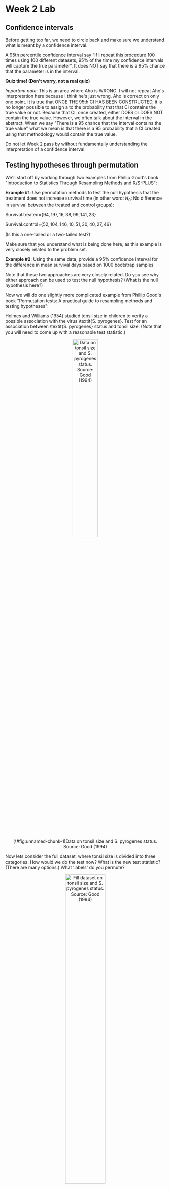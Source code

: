 Week 2 Lab
=============

Confidence intervals
-----------------------

Before getting too far, we need to circle back and make sure we understand what is meant by a confidence interval. 

A 95th percentile confidence interval say “If I repeat this procedure 100 times using 100 different datasets, 95% of the time my confidence intervals will capture the true parameter”. It does NOT say that there is a 95% chance that the parameter is in the interval.

**Quiz time! (Don't worry, not a real quiz)**

*Important note*: This is an area where Aho is WRONG. I will not repeat Aho's interpretation here because I think he's just wrong. Aho is correct on only one point. It is true that ONCE THE 95th CI HAS BEEN CONSTRUCTED, it is no longer possible to assign a $%$ to the probability that that CI contains the true value or not. Because that CI, once created, either DOES or DOES NOT contain the true value. However, we often talk about the interval in the abstract. When we say "There is a 95$%$ chance that the interval contains the true value" what we mean is that there is a 95$%$ probability that a CI created using that methodology would contain the true value.

Do not let Week 2 pass by without fundamentally understanding the interpretation of a confidence interval. 

Testing hypotheses through permutation
------------------------------------

We'll start off by working through two examples from Phillip Good's book "Introduction to Statistics Through Resampling Methods and R/S-PLUS":

**Example #1**: Use permutation methods to test the null hypothesis that the treatment does not increase survival time (in other word: $H_{0}$: No difference in survival between the treated and control groups):

Survival.treated=$\{94,197,16,38,99,141,23 \}$

Survival.control=$\{52,104,146,10,51,30,40,27,46 \}$

(Is this a one-tailed or a two-tailed test?)

Make sure that you understand what is being done here, as this example is very closely related to the problem set.


**Example #2**: Using the same data, provide a 95% confidence interval for the difference in mean survival days based on 1000 bootstrap samples

Note that these two approaches are very closely related. Do you see why either approach can be used to test the null hypothesis? (What is the null hypothesis here?)

Now we will do one slightly more complicated example from Phillip Good's book "Permutation tests: A practical guide to resampling methods and testing hypotheses":

Holmes and Williams (1954) studied tonsil size in children to verify a possible association with the virus \textit{S. pyrogenes}. Test for an association between \textit{S. pyrogenes} status and tonsil size. (Note that you will need to come up with a reasonable test statistic.)

<div class="figure" style="text-align: center">
<img src="Table2categories.png" alt="Data on tonsil size and S. pyrogenes status. Source: Good (1994)" width="40%" />
<p class="caption">(\#fig:unnamed-chunk-1)Data on tonsil size and S. pyrogenes status. Source: Good (1994)</p>
</div>

Now lets consider the full dataset, where tonsil size is divided into three categories. How would we do the test now? What is the new test statistic? (There are many options.) What 'labels' do you permute?

<div class="figure" style="text-align: center">
<img src="Table3categories.png" alt="Fill dataset on tonsil size and S. pyrogenes status. Source: Good (1994)" width="50%" />
<p class="caption">(\#fig:unnamed-chunk-2)Fill dataset on tonsil size and S. pyrogenes status. Source: Good (1994)</p>
</div>

Basics of bootstrap and jackknife
------------------------------------

To get started with bootstrap and jackknife techniques, we start by working through a very simple example. First we simulate some data


```r
x<-seq(0,9,by=1)
```

This will constutute our "data". Let's print the result of sampling with replacement to get a sense for it...


```r
table(sample(x,size=length(x),replace=T))
```

```
## 
## 0 1 2 4 7 8 9 
## 1 2 2 1 2 1 1
```

Now we will write a little script to take bootstrap samples and calculate the means of each of these bootstrap samples


```r
xmeans<-vector(length=1000)
for (i in 1:1000)
  {
  xmeans[i]<-mean(sample(x,replace=T))
  }
```

The actual number of bootstrapped samples is arbitrary *at this point* but there are ways of characterizing the precision of the bootstrap (jackknife-after-bootstrap) which might inform the number of bootstrap samples needed. *In practice*, people tend to pick some arbitrary but large number of bootstrap samples because computers are so fast that it is often easy to draw far more samples than are actually needed. When calculation of the statistic is slow (as might be the case if you are using the samples to construct a phylogeny, for example), then you would need to be more concerned with the number of bootstrap samples. 

First, lets just look at a histogram of the bootstrapped means and plot the actual sample mean on the histogram for comparison



```r
hist(xmeans,breaks=30,col="pink")
abline(v=mean(x),lwd=2)
```

<img src="Week-2-lab_files/figure-html/unnamed-chunk-6-1.png" width="672" />

Calculating bias and standard error
-----------------------------------

From these we can calculate the bias and standard deviation for the mean (which is the "statistic"):

$$
\widehat{Bias_{boot}} = \left(\frac{1}{k}\sum^{k}_{i=1}\theta^{*}_{i}\right)-\hat{\theta}
$$


```r
bias.boot<-mean(xmeans)-mean(x)
bias.boot
```

```
## [1] -0.0151
```

```r
hist(xmeans,breaks=30,col="pink")
abline(v=mean(x),lwd=5,col="black")
abline(v=mean(xmeans),lwd=2,col="yellow")
```

<img src="Week-2-lab_files/figure-html/unnamed-chunk-7-1.png" width="672" />

$$
\widehat{s.e._{boot}} = \sqrt{\frac{1}{k-1}\sum^{k}_{i=1}(\theta^{*}_{i}-\bar{\theta^{*}})^{2}}
$$


```r
se.boot<-sd(xmeans)
```

We can find the confidence intervals in two ways:

Method #1: Assume the bootstrap statistics are normally distributed


```r
LL.boot<-mean(xmeans)-1.96*se.boot #where did 1.96 come from?
UL.boot<-mean(xmeans)+1.96*se.boot
LL.boot
```

```
## [1] 2.739493
```

```r
UL.boot
```

```
## [1] 6.230307
```

Method #2: Simply take the quantiles of the bootstrap statistics


```r
quantile(xmeans,c(0.025,0.975))
```

```
##   2.5%  97.5% 
## 2.7975 6.2000
```

Let's compare this to what we would have gotten if we had used normal distribution theory. First we have to calculate the standard error:


```r
se.normal<-sqrt(var(x)/length(x))
LL.normal<-mean(x)-qt(0.975,length(x)-1)*se.normal
UL.normal<-mean(x)+qt(0.975,length(x)-1)*se.normal
LL.normal
```

```
## [1] 2.334149
```

```r
UL.normal
```

```
## [1] 6.665851
```

In this case, the confidence intervals we got from the normal distribution theory are too wide.

Does it make sense why the normal distribution theory intervals are too wide? Because the original were were uniformly distributed, the data has higher variance than would be expected and therefore the standard error is higher than would be expected.

There are two packages that provide functions for bootstrapping, 'boot' and 'boostrap'. We will start by using the 'bootstrap' package, which was originally designed for Efron and Tibshirani's monograph on the bootstrap. 

To test the main functionality of the 'bootstrap' package, we will use the data we already have. The 'bootstrap' function requires the input of a user-defined function to calculate the statistic of interest. Here I will write a function that calculates the mean of the input values.


```r
library(bootstrap)
theta<-function(x)
  {
    mean(x)
  }
results<-bootstrap(x=x,nboot=1000,theta=theta)
results
```

```
## $thetastar
##    [1] 6.1 3.8 4.7 5.4 4.8 4.5 6.2 4.6 4.8 5.5 5.6 4.0 3.1 5.4 3.9 4.8 4.6 4.8
##   [19] 4.0 3.8 3.8 5.8 3.1 4.4 3.7 2.3 5.1 5.5 4.0 3.6 5.5 6.5 5.0 5.5 4.9 2.7
##   [37] 5.8 4.6 3.1 4.9 4.2 4.7 3.4 4.3 4.8 5.5 4.7 5.8 5.4 5.1 4.7 3.7 4.3 4.7
##   [55] 3.7 5.1 5.0 2.0 3.3 4.0 4.2 3.0 3.8 4.7 5.1 2.7 5.5 5.1 4.1 3.9 5.6 3.8
##   [73] 3.6 4.2 4.7 5.2 5.2 4.7 5.8 5.5 4.8 4.3 5.4 4.7 4.9 4.2 3.6 2.3 3.7 5.0
##   [91] 4.3 3.9 4.0 2.5 3.6 5.0 4.7 3.9 4.3 4.7 4.9 3.1 7.1 3.9 3.4 5.5 5.3 5.0
##  [109] 4.8 3.6 3.0 6.0 5.3 5.0 4.3 5.6 6.6 4.2 4.2 5.0 4.7 4.9 6.3 4.6 5.8 5.0
##  [127] 3.6 4.3 3.8 4.1 5.8 4.7 6.0 3.0 4.1 4.4 4.8 2.9 2.9 4.2 4.8 4.5 4.7 3.5
##  [145] 4.4 2.6 4.8 2.4 5.1 3.9 4.6 5.8 5.1 3.6 4.2 4.4 4.2 5.7 4.1 4.0 3.8 2.5
##  [163] 5.1 4.4 5.1 4.3 3.5 6.3 3.7 3.5 4.0 4.2 3.7 4.5 5.1 3.3 4.0 3.6 4.4 5.2
##  [181] 4.2 3.4 4.0 6.2 5.3 5.0 4.0 4.7 3.5 3.3 3.8 4.9 5.6 3.3 4.8 6.1 4.6 5.0
##  [199] 3.7 4.8 2.9 3.8 4.4 4.0 5.3 3.5 4.8 4.5 4.7 4.1 4.8 4.1 4.8 5.9 4.4 4.3
##  [217] 4.6 4.2 4.5 3.2 4.7 4.0 5.8 4.0 4.5 5.5 5.1 4.6 4.2 4.9 4.0 5.5 4.4 4.4
##  [235] 4.9 4.4 3.7 5.4 3.7 4.8 4.4 4.0 2.7 4.0 6.1 4.2 4.1 5.6 4.7 3.2 4.6 2.0
##  [253] 5.6 4.8 4.5 4.6 5.4 5.1 5.1 4.4 3.3 4.5 5.2 4.1 5.4 4.3 4.6 4.5 6.8 5.1
##  [271] 2.2 6.1 4.7 6.1 2.5 5.3 3.8 6.2 3.4 4.3 6.3 3.3 5.1 5.3 3.8 4.3 4.8 4.3
##  [289] 4.1 3.2 6.2 4.5 5.1 5.5 5.5 3.8 5.1 4.2 5.4 4.8 4.4 3.9 4.4 5.0 5.0 3.9
##  [307] 5.3 4.3 4.5 3.8 5.8 6.0 5.1 4.9 5.7 3.6 5.5 3.2 4.0 5.3 3.5 4.6 3.9 4.6
##  [325] 4.2 3.9 6.0 3.4 4.5 3.8 3.6 3.5 4.7 4.7 3.6 4.7 3.9 4.3 5.7 4.3 5.4 5.6
##  [343] 4.2 5.6 4.4 2.4 5.0 3.9 6.1 3.3 5.6 4.4 5.8 1.7 5.6 5.3 5.4 5.3 6.8 6.1
##  [361] 3.6 4.3 4.3 5.5 4.9 6.1 5.0 3.7 4.9 3.9 5.2 2.8 4.0 4.2 5.3 4.3 5.0 4.0
##  [379] 5.9 7.5 5.7 7.1 4.1 4.8 4.8 4.2 3.7 6.1 4.3 4.6 4.6 4.4 4.6 6.0 4.3 4.1
##  [397] 4.3 6.0 4.2 5.5 5.3 3.1 4.7 3.5 4.8 3.7 2.8 3.3 3.4 5.6 4.1 5.6 5.4 5.4
##  [415] 5.0 5.3 4.9 3.7 3.3 4.4 3.7 3.6 4.0 4.6 5.4 6.0 5.8 4.2 3.9 4.2 5.4 6.3
##  [433] 5.6 4.9 5.8 6.0 5.0 3.7 5.2 5.6 5.3 3.8 3.8 3.6 6.2 3.1 5.0 4.8 4.1 4.0
##  [451] 3.5 4.3 4.6 3.8 5.0 3.8 5.2 3.4 4.0 4.0 4.4 6.3 3.0 4.1 4.1 5.0 6.1 4.7
##  [469] 3.7 5.1 3.3 4.2 1.3 4.5 4.9 4.1 5.2 4.3 5.8 4.3 4.4 4.0 5.4 4.8 5.0 2.1
##  [487] 4.3 5.1 4.8 4.1 3.5 3.6 4.3 4.5 5.1 5.1 4.5 4.7 4.2 4.8 5.5 4.7 4.6 4.6
##  [505] 3.8 4.0 4.0 5.8 4.4 4.4 6.5 6.1 5.7 6.6 4.8 5.3 4.5 3.8 5.2 3.4 3.7 4.1
##  [523] 4.6 4.0 5.6 5.6 5.0 4.2 3.7 4.2 4.9 3.3 3.6 5.4 4.2 2.4 5.3 3.7 5.8 3.5
##  [541] 4.0 4.2 4.6 2.6 4.4 3.2 4.1 6.0 3.8 5.1 2.3 5.1 3.8 4.4 3.5 3.2 5.6 4.3
##  [559] 5.1 4.7 5.1 4.7 4.0 3.7 3.8 5.8 4.5 4.4 4.3 4.6 2.9 2.2 3.3 5.1 4.2 3.8
##  [577] 4.5 4.9 4.4 4.1 4.8 4.0 2.7 5.5 4.1 4.7 5.6 5.1 5.7 5.1 4.4 3.4 4.4 6.0
##  [595] 4.7 6.7 5.6 4.1 5.3 4.3 4.4 4.5 2.5 6.6 4.1 4.3 5.1 4.4 5.1 4.2 4.6 4.4
##  [613] 4.2 6.0 6.1 3.3 6.1 2.7 4.9 4.6 4.7 4.9 3.3 4.4 4.2 6.7 3.1 5.2 6.5 4.5
##  [631] 4.1 3.9 4.5 4.0 3.1 3.7 3.5 4.8 4.5 2.6 4.2 6.6 3.4 3.7 3.1 5.7 2.8 5.3
##  [649] 4.4 4.4 3.6 4.5 4.0 4.6 5.5 5.1 5.3 2.5 4.0 4.9 3.3 5.8 3.9 4.7 3.2 4.1
##  [667] 5.8 4.5 4.2 4.0 4.3 4.2 3.6 5.0 2.8 5.2 3.0 3.5 4.4 4.4 3.0 3.1 5.6 5.7
##  [685] 4.9 3.8 4.3 5.3 4.6 5.3 4.4 4.6 3.6 6.4 5.3 3.7 5.1 4.1 4.3 4.6 4.6 3.4
##  [703] 3.7 4.1 4.5 3.4 4.9 5.8 4.5 4.3 5.2 2.8 4.4 6.0 4.9 5.1 3.9 5.1 4.9 4.2
##  [721] 4.9 3.3 2.8 5.1 4.7 4.2 3.4 4.9 3.6 4.3 4.0 5.1 4.1 3.2 4.4 4.4 4.2 4.9
##  [739] 5.4 4.9 3.3 4.9 3.6 4.6 4.2 3.3 4.6 3.9 3.9 3.7 3.2 5.1 5.3 5.4 4.7 5.6
##  [757] 4.3 4.5 3.6 4.5 4.1 3.5 4.0 5.5 4.9 5.8 4.6 4.4 5.0 5.7 4.0 4.1 4.9 4.2
##  [775] 3.8 5.5 5.9 4.6 4.3 5.0 4.4 3.9 4.9 5.8 4.5 4.2 4.9 3.8 4.2 2.9 3.7 5.7
##  [793] 4.3 2.9 3.6 4.3 4.0 4.1 5.1 4.0 3.5 4.8 4.6 5.7 4.8 3.3 4.5 5.5 4.5 4.8
##  [811] 4.8 3.8 4.1 4.2 5.3 4.4 4.1 6.0 3.7 3.4 4.6 4.1 3.9 4.8 4.7 5.5 4.7 4.2
##  [829] 4.6 4.1 4.6 5.5 5.0 3.5 6.1 4.2 2.2 6.0 4.0 4.6 4.3 3.3 5.3 3.8 3.9 5.3
##  [847] 3.4 3.6 4.3 5.8 5.6 3.4 4.9 5.8 5.0 5.4 4.6 4.4 3.5 2.6 4.0 5.3 5.8 5.4
##  [865] 5.3 5.0 4.0 4.8 4.1 4.3 4.4 3.9 4.4 5.7 3.9 4.1 4.3 4.0 3.8 3.1 4.5 5.2
##  [883] 5.2 5.1 2.8 3.9 3.6 4.6 3.6 4.3 5.7 4.3 3.3 3.9 2.9 5.7 4.6 3.9 3.3 2.5
##  [901] 5.6 6.1 5.0 4.8 5.0 4.3 5.0 4.6 5.8 2.9 5.8 4.1 5.4 3.9 5.3 5.3 3.6 4.6
##  [919] 3.9 5.4 4.1 4.9 4.5 3.7 5.1 3.3 5.1 3.8 5.2 2.9 4.0 5.3 5.2 5.5 4.1 4.3
##  [937] 5.5 4.4 5.1 4.7 4.1 4.2 5.3 4.0 5.3 5.2 4.5 4.6 4.3 3.9 3.8 4.5 3.0 2.8
##  [955] 4.5 3.2 2.7 3.4 6.1 4.2 4.8 4.5 4.0 4.0 5.4 4.3 4.3 5.1 2.0 4.1 3.6 3.4
##  [973] 3.9 5.0 4.0 3.6 4.4 4.9 4.4 4.7 4.5 4.2 3.5 4.9 3.2 4.0 4.2 4.1 4.5 4.9
##  [991] 4.1 4.2 3.4 5.1 4.0 3.1 4.6 6.4 2.6 3.4
## 
## $func.thetastar
## NULL
## 
## $jack.boot.val
## NULL
## 
## $jack.boot.se
## NULL
## 
## $call
## bootstrap(x = x, nboot = 1000, theta = theta)
```

```r
quantile(results$thetastar,c(0.025,0.975))
```

```
##  2.5% 97.5% 
##   2.6   6.2
```

Notice that we get exactly what we got last time. This illustrates an important point, which is that the bootstrap functions are often no easier to use than something you could write yourself.

You can also define a function of the bootstrapped statistics (we have been calling this theta) to pull out immediately any summary statistics you are interested in from the bootstrapped thetas.

Here I will write a function that calculates the bias of my estimate of the mean (which is 4.5 [i.e. the mean of the number 0,1,2,3,4,5,6,7,8,9])


```r
bias<-function(x)
  {
  mean(x)-4.5
  }
results<-bootstrap(x=x,nboot=1000,theta=theta,func=bias)
results
```

```
## $thetastar
##    [1] 4.0 2.4 4.1 3.3 5.7 4.3 4.2 5.0 3.7 3.8 5.0 5.2 5.6 4.5 5.2 4.4 5.6 3.6
##   [19] 5.1 4.8 4.5 5.6 4.0 6.4 5.0 4.7 2.9 4.3 5.6 5.6 4.3 4.7 5.4 3.6 3.8 5.5
##   [37] 4.3 3.8 4.3 4.4 3.8 4.4 5.0 4.4 2.6 4.8 5.1 4.1 4.2 1.7 3.4 2.9 4.9 5.6
##   [55] 3.2 3.6 4.9 3.6 4.2 6.0 3.9 4.3 2.9 3.7 5.0 5.2 5.0 4.6 2.5 4.0 5.0 3.5
##   [73] 5.3 4.0 3.9 4.9 3.7 4.1 3.9 5.5 2.8 4.5 3.7 4.3 3.3 2.7 4.8 5.0 4.7 4.8
##   [91] 3.6 5.7 3.5 3.8 5.6 3.1 7.3 5.1 6.6 4.1 5.2 4.4 4.9 4.9 3.3 4.4 4.0 4.4
##  [109] 3.7 5.6 3.5 4.5 3.8 4.4 5.3 3.7 4.2 4.8 5.3 3.9 4.7 5.2 5.3 3.5 4.2 5.5
##  [127] 4.2 3.8 5.6 5.1 3.4 3.6 2.7 5.5 5.3 6.4 5.1 3.9 4.4 4.2 4.7 4.7 5.1 4.3
##  [145] 5.3 4.3 4.5 4.7 6.1 4.1 2.6 4.8 4.8 4.2 5.2 5.4 4.1 5.9 3.9 5.4 4.4 3.2
##  [163] 2.7 5.0 5.0 4.9 5.0 4.3 1.7 4.8 5.0 5.1 4.2 4.2 3.9 4.2 4.0 2.3 4.7 5.3
##  [181] 6.0 5.1 4.1 2.8 4.3 3.7 4.2 3.5 6.8 4.8 6.3 3.8 5.3 4.3 5.4 4.7 4.6 5.1
##  [199] 5.9 5.0 4.1 3.3 2.8 4.6 4.8 3.2 5.7 5.0 3.9 3.6 4.9 2.6 4.8 3.7 4.8 4.8
##  [217] 5.1 5.4 5.1 4.1 4.6 4.1 5.7 4.7 5.7 4.5 4.8 5.0 4.7 5.7 5.2 3.6 3.5 3.4
##  [235] 3.9 5.7 5.9 4.5 4.4 4.2 4.6 5.1 4.8 4.3 3.8 3.9 5.2 3.4 4.0 3.4 2.6 5.9
##  [253] 4.8 4.1 6.5 4.1 4.4 3.9 4.4 6.6 5.0 5.5 4.6 3.8 5.2 3.6 5.1 6.0 4.5 4.3
##  [271] 2.7 3.5 3.2 4.2 5.2 6.0 3.6 4.7 5.4 4.0 4.7 6.2 5.4 4.5 5.9 3.9 3.6 4.6
##  [289] 3.7 4.0 4.0 3.8 3.3 3.3 5.5 5.8 5.8 3.6 6.6 5.4 4.0 4.3 5.2 5.5 3.8 3.2
##  [307] 5.5 4.0 4.7 2.8 5.6 4.6 4.0 4.9 5.1 3.9 5.5 4.8 4.4 3.7 4.3 4.0 4.8 6.0
##  [325] 3.3 4.2 3.4 4.6 4.2 3.7 4.5 4.3 4.8 4.4 4.4 4.4 5.4 3.7 3.7 3.9 2.5 4.4
##  [343] 4.3 4.8 4.3 5.1 4.4 3.9 5.3 3.4 4.8 4.0 4.9 3.1 3.2 4.6 5.8 4.8 5.3 3.7
##  [361] 5.8 5.5 4.0 4.2 5.7 4.1 4.5 5.9 6.0 5.0 3.7 3.9 5.1 3.5 3.9 4.5 3.4 4.8
##  [379] 5.5 2.7 6.1 5.8 4.6 4.9 5.1 3.6 4.8 5.3 5.3 4.8 4.7 5.3 5.2 4.9 3.5 5.1
##  [397] 4.7 3.8 4.2 2.8 5.2 4.5 5.9 4.8 5.4 4.3 3.7 6.1 5.1 4.5 4.0 4.5 4.0 4.4
##  [415] 5.0 3.6 4.3 3.2 5.2 6.3 4.5 2.8 3.5 6.2 4.5 3.8 4.6 3.9 2.9 6.0 4.5 4.1
##  [433] 5.6 3.5 4.5 3.9 5.0 5.5 4.9 5.4 4.8 6.1 4.6 5.0 4.1 4.6 6.2 3.9 3.3 4.1
##  [451] 2.3 3.9 3.2 6.2 5.1 5.5 4.3 4.1 3.8 5.2 6.1 3.1 4.0 2.7 5.2 5.3 3.7 5.5
##  [469] 3.8 3.3 5.0 5.2 5.7 4.7 4.7 5.1 4.3 5.3 5.5 5.3 3.8 4.5 4.5 5.1 4.3 5.2
##  [487] 5.3 6.0 5.4 6.5 4.7 4.5 5.9 3.4 3.3 4.5 3.5 2.9 4.6 3.3 4.8 5.2 4.9 4.9
##  [505] 4.0 4.2 5.0 5.4 5.9 5.4 3.4 5.8 3.4 3.1 4.8 5.1 3.7 4.4 4.3 5.4 5.7 4.2
##  [523] 5.1 3.3 4.0 4.6 3.9 5.1 5.7 6.1 4.4 4.8 6.7 5.0 4.1 5.1 5.3 4.2 3.6 3.5
##  [541] 4.2 3.3 5.1 4.3 4.6 4.7 5.3 4.0 5.0 4.4 4.3 4.0 3.9 5.3 3.8 4.2 4.4 5.3
##  [559] 4.8 4.9 4.1 4.7 4.9 5.3 4.9 4.6 4.5 4.3 5.8 3.6 4.9 5.0 5.6 4.4 5.1 4.5
##  [577] 3.0 4.0 7.2 4.0 5.1 4.8 3.7 4.4 4.6 5.1 7.3 3.6 4.5 5.0 5.3 3.0 3.8 3.6
##  [595] 5.3 4.3 4.3 4.6 4.6 4.2 4.7 5.5 4.9 6.9 4.8 3.9 4.1 2.9 4.6 4.7 4.1 4.4
##  [613] 4.5 4.5 5.9 4.6 5.5 4.9 4.5 4.5 4.9 4.5 5.2 5.5 4.3 5.2 3.3 4.9 4.2 3.3
##  [631] 5.8 5.0 3.3 4.2 3.8 4.6 4.7 4.5 3.2 5.0 4.4 4.8 2.2 3.8 4.2 3.6 4.3 4.2
##  [649] 6.3 4.9 3.5 6.3 3.7 3.7 4.7 5.3 5.4 5.4 3.5 5.4 4.6 4.9 4.7 5.7 5.7 4.9
##  [667] 4.7 7.1 5.2 7.0 3.3 4.5 3.9 3.6 4.3 4.7 2.7 5.3 4.9 3.8 5.6 2.6 3.5 5.5
##  [685] 5.0 4.2 4.4 4.3 7.2 4.1 4.4 5.5 4.7 4.9 6.1 4.1 5.4 3.6 4.8 3.8 2.6 3.5
##  [703] 5.0 5.3 5.1 2.5 5.2 4.3 4.1 4.6 5.3 4.2 5.5 5.8 3.8 4.9 4.8 5.1 4.7 4.7
##  [721] 5.1 3.6 6.1 5.1 5.1 3.2 5.2 3.2 4.7 6.3 5.2 5.4 5.4 3.5 3.8 3.5 2.5 4.3
##  [739] 4.1 4.6 5.7 5.9 3.8 3.0 4.1 5.9 4.4 3.6 2.5 4.1 4.4 6.2 4.9 4.6 4.5 6.2
##  [757] 3.7 3.1 4.8 5.5 4.9 4.0 4.5 4.9 4.4 4.6 6.4 4.3 4.0 3.9 6.2 3.9 3.4 4.5
##  [775] 3.6 3.8 5.0 3.1 4.3 5.0 3.9 5.1 4.3 5.4 5.2 3.5 5.3 4.4 2.0 4.3 6.2 3.7
##  [793] 4.7 4.6 3.0 3.3 6.2 5.7 5.0 5.0 4.9 4.1 6.3 5.1 5.0 5.5 3.9 2.9 4.0 4.0
##  [811] 5.8 3.9 4.7 4.0 5.9 5.8 5.1 4.7 3.9 3.1 3.8 4.2 5.2 5.2 3.8 4.9 6.9 5.7
##  [829] 3.7 4.3 5.2 3.3 3.1 4.7 2.9 6.4 4.9 6.0 4.4 3.9 3.9 4.6 5.4 6.3 4.1 3.2
##  [847] 2.8 5.3 2.9 3.3 4.7 4.4 3.0 5.7 3.5 5.7 3.0 3.2 4.2 4.2 3.6 4.6 4.7 5.1
##  [865] 3.6 3.9 3.5 6.2 4.5 3.9 4.2 5.0 4.0 4.5 3.7 4.5 3.1 3.6 3.6 3.9 5.4 3.9
##  [883] 6.5 5.0 4.9 3.9 3.7 4.6 3.2 5.6 7.1 4.9 4.9 2.1 5.8 4.7 3.4 5.8 5.7 5.2
##  [901] 3.5 4.2 5.9 2.3 3.4 3.9 4.1 3.8 4.3 5.3 3.9 2.5 3.9 5.4 2.7 4.6 4.2 5.5
##  [919] 3.7 6.2 3.9 4.5 3.3 4.1 4.0 5.6 5.0 3.4 4.5 4.7 4.4 4.7 3.7 5.5 5.2 3.4
##  [937] 3.2 3.0 5.2 5.3 4.2 4.8 3.4 4.2 3.6 3.3 5.5 3.9 4.4 4.0 3.7 6.1 4.6 5.5
##  [955] 3.7 3.6 5.5 5.2 4.4 5.4 4.6 4.5 4.4 3.3 3.7 3.6 5.2 4.4 4.5 5.1 5.0 5.0
##  [973] 4.0 3.6 5.8 5.1 4.8 3.7 5.4 5.1 3.7 3.6 4.4 5.0 4.4 6.3 4.3 6.0 2.9 4.7
##  [991] 6.1 3.1 3.2 5.3 3.7 3.9 5.9 3.7 4.7 3.1
## 
## $func.thetastar
## [1] 0.0154
## 
## $jack.boot.val
##  [1]  0.537869822  0.482608696  0.320281690  0.170454545  0.067055394
##  [6]  0.007278481 -0.133701657 -0.230153846 -0.468154762 -0.506764706
## 
## $jack.boot.se
## [1] 1.038856
## 
## $call
## bootstrap(x = x, nboot = 1000, theta = theta, func = bias)
```

Compare this to 'bias.boot' (our result from above). Why might it not be the same? Try running the same section of code several times. See how the value of the bias ($func.thetastar) jumps around? We should not be surprised by this because we can look at the jackknife-after-bootstrap estimate of the standard error of the function (in this case, that function is the bias) and we can see that it is not so small that we wouldn't expect some variation in these values.

Remember, everything we have discussed today are estimates. The statistic as applied to your data will change with new data, as will the standard error, the confidence intervals - everything! All of these values have sampling distributions and are subject to change if you repeated the procedure with new data.

Note that we can calculate any function of $\theta^{*}$. A simple example would be the 72nd percentile:


```r
perc72<-function(x)
  {
  quantile(x,probs=c(0.72))
  }
results<-bootstrap(x=x,nboot=1000,theta=theta,func=perc72)
results
```

```
## $thetastar
##    [1] 4.0 5.5 6.1 4.6 3.6 4.8 5.0 4.6 4.8 5.5 4.9 5.8 4.9 3.3 3.9 3.6 4.4 3.0
##   [19] 4.8 2.8 4.0 5.2 4.4 4.3 4.3 4.1 4.2 4.3 4.0 1.6 5.8 4.0 4.2 5.1 5.7 5.5
##   [37] 4.7 6.3 5.2 3.6 3.4 4.8 4.7 4.0 7.0 4.4 4.4 5.2 6.3 4.3 4.8 3.8 3.8 6.4
##   [55] 4.2 5.5 2.7 5.4 2.7 2.2 3.9 5.9 5.4 6.6 4.1 5.6 2.4 3.9 6.3 4.7 4.3 4.8
##   [73] 3.6 5.5 4.5 3.9 4.6 4.0 4.5 5.2 4.7 2.5 4.8 6.2 4.0 4.5 5.4 4.0 4.1 5.1
##   [91] 5.3 4.0 4.2 4.0 4.6 4.0 4.0 5.3 5.1 5.1 4.2 3.7 4.3 4.4 4.7 5.8 3.3 3.7
##  [109] 4.1 4.8 4.3 3.9 4.8 5.2 3.1 3.5 5.4 3.7 4.2 2.6 3.5 4.0 4.0 4.4 3.1 3.0
##  [127] 3.8 4.1 3.7 5.3 3.9 3.8 3.8 3.2 4.7 5.5 5.0 4.6 4.6 5.7 4.5 5.4 5.9 2.6
##  [145] 5.2 4.4 4.8 3.3 5.3 4.8 5.6 4.2 2.9 5.1 3.3 3.4 5.7 5.2 4.0 4.4 3.2 5.7
##  [163] 4.0 3.8 5.4 3.6 5.8 3.7 4.2 4.9 3.2 4.6 4.7 5.6 4.7 3.7 5.1 5.7 5.6 5.7
##  [181] 3.8 5.3 4.2 4.3 5.3 5.1 4.9 4.7 4.2 3.0 3.2 4.7 5.3 4.7 6.3 5.1 6.6 4.3
##  [199] 4.2 5.1 5.3 4.6 5.5 4.4 3.8 5.4 4.8 4.6 4.5 4.1 5.2 6.3 5.4 4.7 4.4 4.9
##  [217] 4.5 5.5 4.6 4.7 4.4 5.1 5.3 4.2 6.0 3.7 4.8 4.4 3.7 5.7 6.0 6.6 4.1 4.7
##  [235] 4.5 5.3 4.4 6.1 3.1 5.3 4.1 4.5 3.7 5.8 3.6 4.3 4.8 6.0 5.2 2.7 4.8 4.0
##  [253] 2.4 4.6 3.6 3.4 4.6 3.6 4.7 3.6 4.7 4.5 3.5 4.9 4.3 4.4 4.5 3.0 5.0 3.6
##  [271] 5.1 5.3 4.0 5.1 5.0 5.8 5.6 4.1 4.9 4.7 4.1 3.1 4.7 3.4 3.8 4.8 4.1 4.8
##  [289] 7.3 4.4 4.8 4.2 6.1 4.3 2.9 4.6 4.1 3.6 4.2 4.5 6.3 4.1 4.4 4.1 2.8 2.0
##  [307] 3.9 2.3 4.8 4.2 4.5 3.7 5.1 4.2 3.2 3.0 4.0 4.3 4.6 4.3 5.3 3.4 5.1 5.4
##  [325] 3.1 4.6 3.7 4.8 4.1 5.0 4.9 5.8 4.6 5.2 3.4 4.9 4.0 5.1 5.1 4.8 5.0 3.5
##  [343] 4.2 4.1 4.1 4.8 5.1 4.7 4.5 5.4 4.3 3.7 4.9 5.1 4.1 3.6 3.4 4.5 4.1 3.9
##  [361] 3.8 6.6 5.7 4.2 4.1 6.0 5.3 4.5 5.1 4.1 5.6 4.8 2.6 4.5 4.7 3.2 5.0 3.9
##  [379] 2.8 5.1 3.5 3.7 4.4 2.7 3.4 5.2 3.5 5.1 5.7 5.0 4.4 5.1 3.3 3.7 5.6 3.3
##  [397] 5.1 3.6 5.2 4.2 3.7 5.6 2.9 5.3 6.2 6.0 3.7 5.6 6.2 3.7 4.5 5.1 2.8 2.5
##  [415] 3.7 3.2 4.5 3.9 5.7 4.4 3.8 4.2 3.9 3.8 3.6 3.7 4.3 4.5 5.7 4.5 3.3 3.2
##  [433] 4.4 4.0 2.7 5.3 5.3 3.9 3.5 5.3 4.2 3.9 4.1 4.1 4.0 4.9 5.3 5.7 3.5 5.6
##  [451] 4.2 4.4 3.9 5.3 3.7 4.6 4.4 5.2 4.0 4.3 3.9 5.4 4.8 4.0 4.9 3.6 4.9 4.8
##  [469] 3.9 4.1 3.7 5.1 3.7 5.0 5.8 4.4 5.3 5.8 4.1 6.6 5.0 5.6 4.2 4.2 3.8 5.6
##  [487] 4.8 4.9 6.1 3.3 5.5 2.8 3.8 4.0 5.2 3.8 5.0 4.6 3.4 4.7 5.5 4.7 5.0 3.7
##  [505] 5.8 4.5 3.8 5.6 4.9 3.9 6.6 4.1 3.9 4.1 5.1 4.5 3.8 3.4 4.1 5.0 3.7 5.3
##  [523] 5.8 3.7 4.5 3.1 4.5 4.0 4.6 4.8 4.0 3.1 5.6 5.5 1.8 4.3 2.1 5.2 3.7 3.1
##  [541] 5.6 3.3 4.5 3.3 5.5 4.4 3.8 5.7 5.2 3.7 4.5 5.1 4.3 4.9 5.0 3.6 5.0 3.0
##  [559] 3.3 4.8 4.7 4.8 3.2 3.3 4.3 3.7 3.7 4.4 3.6 4.6 4.4 4.9 5.5 5.3 4.0 5.3
##  [577] 5.6 5.0 4.6 3.9 5.0 4.1 5.1 5.0 3.2 4.2 4.6 5.6 4.5 4.7 4.3 3.6 3.6 4.6
##  [595] 4.9 5.2 5.3 5.1 5.2 4.4 5.2 3.9 5.4 3.5 6.0 3.3 5.4 3.7 4.6 3.3 3.8 4.9
##  [613] 4.2 4.3 5.1 5.4 4.8 4.2 4.7 3.7 4.0 6.0 4.5 5.6 4.5 5.5 5.8 3.7 3.5 4.9
##  [631] 3.9 6.7 4.8 2.7 3.9 5.2 5.8 3.9 4.2 3.0 4.8 4.5 5.5 2.7 5.3 4.8 4.3 5.0
##  [649] 4.2 5.1 6.0 5.2 2.7 5.3 4.1 5.2 4.1 3.7 4.6 5.3 4.9 4.4 4.7 5.2 3.2 6.0
##  [667] 4.3 4.1 5.8 4.2 4.0 4.5 3.9 5.0 4.5 4.5 4.9 3.9 3.7 5.4 4.3 4.9 5.2 5.3
##  [685] 3.9 4.5 5.0 5.1 5.6 4.4 5.2 5.3 4.0 2.9 4.1 4.9 4.5 6.0 4.1 3.5 3.2 4.4
##  [703] 4.9 3.1 4.6 5.4 4.0 5.5 5.0 4.3 4.1 4.4 2.4 4.6 4.9 3.7 4.7 3.9 4.5 3.5
##  [721] 5.8 4.3 4.8 4.4 5.1 6.3 3.8 3.7 3.6 5.2 2.8 4.2 5.6 4.1 4.6 5.4 4.7 5.9
##  [739] 4.7 4.2 2.9 5.4 4.4 4.1 4.7 6.0 4.3 4.5 5.3 4.3 4.9 4.0 4.8 5.2 4.1 4.2
##  [757] 4.2 3.7 5.9 5.1 4.6 2.6 4.1 3.6 4.1 6.5 3.4 4.0 2.9 3.6 4.2 4.8 3.3 3.1
##  [775] 4.2 4.0 3.2 5.5 3.2 5.1 4.3 4.4 4.7 4.1 4.7 3.2 4.9 4.0 5.2 3.9 5.1 6.2
##  [793] 6.0 4.9 4.9 2.9 4.8 4.9 4.3 5.0 5.6 4.5 3.8 3.4 3.4 4.6 5.9 6.2 5.6 4.8
##  [811] 4.1 4.1 3.4 2.9 4.9 6.3 4.4 4.1 3.4 4.5 3.4 6.7 4.4 3.8 3.7 5.0 3.1 6.8
##  [829] 4.3 3.1 4.8 5.2 5.3 4.2 3.2 4.1 3.9 4.5 3.5 4.6 4.8 5.2 3.4 4.3 3.4 5.8
##  [847] 5.3 4.8 4.3 5.7 3.6 5.2 5.2 4.1 4.2 4.1 1.3 5.7 4.2 4.1 4.3 4.3 5.2 3.9
##  [865] 4.0 3.7 7.0 5.9 4.2 4.8 5.5 3.8 5.7 5.8 5.1 5.1 6.0 3.8 5.1 4.9 5.4 4.1
##  [883] 4.6 3.5 5.0 4.1 5.0 4.5 3.6 4.6 5.2 5.6 4.4 3.8 2.9 4.2 6.3 5.0 5.0 4.0
##  [901] 3.8 4.1 4.8 5.7 3.2 4.5 3.3 4.8 3.5 3.6 5.0 3.1 5.3 4.3 4.4 4.1 5.9 5.3
##  [919] 3.9 5.5 2.7 3.4 3.1 3.1 4.2 4.8 3.3 3.8 4.8 4.8 4.0 4.4 5.0 6.0 2.8 3.9
##  [937] 3.7 5.6 2.9 3.8 2.3 3.8 5.5 3.5 4.4 6.0 5.9 3.7 2.8 4.3 5.5 4.6 4.5 4.8
##  [955] 5.1 5.1 4.3 3.3 4.4 4.9 3.1 3.4 4.1 4.4 4.9 4.0 4.4 5.0 5.6 4.6 4.6 4.8
##  [973] 4.3 5.3 2.2 2.9 2.6 4.4 3.5 3.5 5.2 4.2 4.2 4.5 3.6 3.1 5.2 4.2 3.3 3.4
##  [991] 4.5 6.2 4.8 5.5 5.0 4.5 4.6 5.7 4.9 3.3
## 
## $func.thetastar
## 72% 
##   5 
## 
## $jack.boot.val
##  [1] 5.30 5.40 5.30 5.10 5.00 4.90 4.80 4.78 4.50 4.40
## 
## $jack.boot.se
## [1] 0.9634438
## 
## $call
## bootstrap(x = x, nboot = 1000, theta = theta, func = perc72)
```

On Tuesday we went over an example in which we bootstrapped the correlation coefficient between LSAT scores and GPA. To do that, we sampled pairs of (LSAT,GPA) data with replacement. Here is a little script that would do something like that using (X,Y) data that are independently drawn from the normal distribution


```r
xdata<-matrix(rnorm(30),ncol=2)
```

Everyone's data is going to be different. With such a small sample size, it would be easy to get a positive or negative correlation by random change, but on average across everyone's datasets, there should be zero correlation because the two columns are drawn independently.


```r
n<-15
theta<-function(x,xdata)
  {
  cor(xdata[x,1],xdata[x,2])
  }
results<-bootstrap(x=1:n,nboot=50,theta=theta,xdata=xdata) 
#NB: xdata is passed to the theta function, not needed for bootstrap function itself
```

Notice the parameters that get passed to the 'bootstrap' function are: (1) the indexes which will be sampled with replacement. This is different that the raw data but the end result is the same because both the indices and the raw data get passed to the function 'theta' (2) the number of bootrapped samples (in this case 50) (3) the function to calculate the statistic (4) the raw data.

Lets look at a histogram of the bootstrapped statistics $\theta^{*}$ and draw a vertical line for the statistic as applied to the original data.


```r
hist(results$thetastar,breaks=30,col="pink")
abline(v=cor(xdata[,1],xdata[,2]),lwd=2)
```

<img src="Week-2-lab_files/figure-html/unnamed-chunk-17-1.png" width="672" />

Parametric bootstrap
---------------------

Let's do one quick example of a parametric bootstrap. We haven't introduced distributions yet (except for the Gaussian, or Normal, distribution, which is the most familiar), so lets spend a few minutes exploring the Gamma distribution, just so we have it to work with for testing out parametric bootstrap. All we need to know is that the Gamma distribution is a continuous, non-negative distribution that takes two parameters, which we call "shape" and "rate". Lets plot a few examples just to see what a Gamma distribution looks like. (Note that the Gamma distribution can be parameterized by "shape" and "rate" OR by "shape" and "scale", where "scale" is just 1/"rate". R will allow you to use either (shape,rate) or (shape,scale) as long as you specify which you are providing.

<img src="Week-2-lab_files/figure-html/unnamed-chunk-18-1.png" width="672" />


Let's generate some fairly sparse data from a Gamma distribution


```r
original.data<-rgamma(10,3,5)
```

and calculate the skew of the data using the R function 'skewness' from the 'moments' package. 


```r
library(moments)
theta<-skewness(original.data)
head(theta)
```

```
## [1] 0.9946638
```

What is skew? Skew describes how assymetric a distribution is. A distribution with a positive skew is a distribution that is "slumped over" to the right, with a right tail that is longer than the left tail. Alternatively, a distribution with negative skew has a longer left tail. Here we are just using it for illustration, as a property of a distribution that you may want to estimate using your data.

Lets use 'fitdistr' to fit a gamma distribution to these data. This function is an extremely handy function that takes in your data, the name of the distribution you are fitting, and some starting values (for the estimation optimizer under the hood), and it will return the parameter values (and their standard errors). We will learn in a couple weeks how R is doing this, but for now we will just use it out of the box. (Because we generated the data, we happen to know that the data are gamma distributed. In general we wouldn't know that, and we will see in a second that our assumption about the shape of the data really does make a difference.)


```r
library(MASS)
fit<-fitdistr(original.data,dgamma,list(shape=1,rate=1))
# fit<-fitdistr(original.data,"gamma")
# The second version would also work.
fit
```

```
##     shape       rate  
##   3.972902   5.684245 
##  (1.707387) (2.603996)
```

Now lets sample with replacement from this new distribution and calculate the skewness at each step:


```r
results<-c()
for (i in 1:1000)
  {
  x.star<-rgamma(length(original.data),shape=fit$estimate[1],rate=fit$estimate[2])
  results<-c(results,skewness(x.star))
  }
head(results)
```

```
## [1]  1.6112344  1.0459881  0.4788180  1.1673952  0.9495311 -0.4499067
```

```r
hist(results,breaks=30,col="pink",ylim=c(0,1),freq=F)
```

<img src="Week-2-lab_files/figure-html/unnamed-chunk-22-1.png" width="672" />

Now we have the bootstrap distribution for skewness (the $\theta^{*}$ s), we can compare that to the equivalent non-parametric bootstrap:


```r
results2<-bootstrap(x=original.data,nboot=1000,theta=skewness)
results2
```

```
## $thetastar
##    [1]  1.0090838833  0.0162666201 -0.6424930478 -0.0101971597  0.7026611632
##    [6] -2.1278283923  1.0885860754  0.9666438043  0.8945033882  0.5571411527
##   [11]  0.9029575447  0.9864588548 -0.7057620958 -0.3293677863 -0.7821464456
##   [16]  0.6982748695  0.4207432090  0.4284274958  1.2969402186  0.6897159893
##   [21]  0.0643267760  1.9173818949  0.0180400351 -0.7715869718  1.1897831688
##   [26] -1.3289241924  0.9575826621  0.0220093253  1.3922468974 -1.3402926400
##   [31]  0.0223705058  0.8557685874  0.6196466727  1.5512471981  0.7813280149
##   [36]  0.7661221577  0.0004864566  0.9499553244  0.0329045576  1.3596638925
##   [41]  1.3115386515 -0.3307550597  0.1056208160  0.9688942704  1.3919003126
##   [46]  1.1431417787  1.2297282453  0.6841961436  0.6984725028  0.8570768693
##   [51]  1.5083589008  0.8788335689  1.6290422462  0.9671209547  0.6500151318
##   [56] -0.3424068903  1.5865696231  0.8160337970  0.4009302433  0.9424994007
##   [61]  0.7949327329  1.1824105853  0.9026475446 -0.2828858005  1.1738584575
##   [66] -0.7691357278 -0.2389607749  0.0317550099  1.2620591240  1.0878325806
##   [71]  1.3612879573  1.3523971600  0.7646379541  0.0732408445  0.3757102219
##   [76] -1.3037869629  0.4003095658  1.0198422519 -0.7601660968 -1.1223506510
##   [81]  0.8281919918  0.5080975234  0.3900705122  1.2676879696  0.6560930613
##   [86]  1.0817407493 -0.0005736267  0.0742984250  0.9150788299  0.8450128811
##   [91] -0.7814382750  1.0633073597  1.3240292544  1.6765651075 -0.7309208777
##   [96]  0.5002845749  0.4450240008 -0.8499947397  0.9354997460  1.1288323011
##  [101] -0.3200741876  0.9850473578  0.7766681981  0.5120284453  0.4688484065
##  [106]  0.7389413612  1.1875969527  0.8041150224  0.8202714834  1.8603028000
##  [111]  0.8678953849  0.8023519096 -0.2659484698  0.8326267400  0.9432935164
##  [116]  0.0929109028  0.9039677178 -0.8202706994  0.8706103752  1.0708844583
##  [121]  0.4049460443  1.0286869866  0.0546242999  0.8311455353  0.6002967949
##  [126]  0.6803786343  0.7912027849  0.7115981566 -1.4263801184 -0.8489955605
##  [131]  1.2316021492 -0.4007280181  0.1148588220  0.0223705058  0.9304451092
##  [136]  0.8076897015  1.0279742917 -0.0017056698 -0.4015916321 -0.3879360444
##  [141]  1.0701636997  0.7433854389 -1.1522554064  0.8490920637  1.1354021892
##  [146] -0.2875298335  1.3990468681  1.1076508023  0.7734660492  0.8085035209
##  [151]  0.9697356916  1.0758574762  0.6297720851  1.0232093589  0.9957188210
##  [156]  0.9210051237  1.0672369192  0.8366402159  0.6865860143  1.0844629696
##  [161]  1.2237756546  0.8361987774  0.3870004084  0.5259745233  1.4672784568
##  [166]  0.9652412895  0.6009533454  0.7201742736  0.8956494955  0.6316984120
##  [171] -0.2387172344  1.7986656390  0.4344857967  0.7095279928  0.9443458270
##  [176]  1.4586824805 -1.4711439516  0.8103433249  0.2956484853 -0.3448433613
##  [181] -0.0003464674  0.4003254778 -0.0006224711 -0.3969826943  1.7763770729
##  [186]  1.0184569720  0.0917051616  1.0053588185  0.7845487113  0.1159669929
##  [191]  1.4088723186  0.9988106989  1.1996584367  2.3485508140 -1.4009515608
##  [196]  1.1296937429  0.8579868165 -0.2075533780  1.2822956309 -0.4015002322
##  [201]  0.5654554811  1.3589885167  0.8919196139  0.9397476379 -0.8286217439
##  [206]  0.1808355938  0.7646379541  1.2173938666  1.3537966359 -0.2894726474
##  [211] -0.8521955496 -0.6993664208  0.8610069887  1.1511215379  1.6197606389
##  [216]  1.0456575042  0.1654302778  1.0810599697 -0.7303695009  0.4131083380
##  [221]  0.7003845269 -1.2810428630  0.3820164413  0.7210185621  1.5967199625
##  [226]  0.1837424822 -1.4844622667  1.4251091710  0.3953782377  1.4442066279
##  [231]  0.6813856998  0.5572392250  1.1234943831  1.4119989581  1.2795592270
##  [236]  0.4031670789  1.0337332376  0.4856240140  0.4039095566  0.9877667423
##  [241]  0.5190347556  0.5689398593  0.4075117610  1.1793193555  1.5637568522
##  [246]  0.4761841641  0.9131754830 -0.2737935932 -2.1505730176 -0.7499451363
##  [251]  0.4611043597  0.0909474385  1.3267635249  0.0353785858 -2.1002247636
##  [256]  0.7245383036  1.2808919097  0.7485728239  0.8879200341  0.8370503355
##  [261]  0.6299768712  0.6804130087 -0.4076551120  0.8317220914 -0.7314380806
##  [266]  0.5008287549  0.4523988140  0.1360241619  1.1609747453  1.4560659035
##  [271]  0.7277050769  1.6531407933 -0.8162015613 -0.8533632935  0.4463398028
##  [276]  0.9343161842 -0.6793516633  0.9227478062  1.1917548909  1.8702556454
##  [281]  1.3406988639  0.7313867343  1.0856390346  0.8080999316  0.5272546759
##  [286]  1.2633712313  0.2173289577  0.4897885607 -0.3302016774  0.4406331325
##  [291]  0.3863574774  0.3168950769  1.0559624230 -0.0316281294  0.8194132358
##  [296]  1.0298078768  0.7039878052  0.6448137210 -0.7750153073  0.6994133675
##  [301]  0.9488146695 -0.7119685769  0.9526185243  0.9744402115  0.8680962108
##  [306]  1.0105033327 -0.2947946324  0.9999568389 -0.6805935185  0.8104133217
##  [311]  0.8489236157  1.2780384158  1.3333141735  1.8126062980  1.0578238778
##  [316]  0.4693536771  0.9059984288 -0.3713016373  0.8566805864 -0.6503493123
##  [321]  1.3691340824  1.5606057705  0.0103343972  0.0626694889  0.7228187365
##  [326] -0.0199130977  0.8951966173  1.4723253853  0.8401709363  0.0744233545
##  [331]  0.9439022621  0.6780625762  0.0929204383 -0.2278480115  0.0223675427
##  [336]  0.7525920917  0.8751674428 -1.1375697559 -0.2971810050  0.5307789843
##  [341] -0.3336304152  0.4531735642  1.2781213445  0.4946902549 -0.3140582695
##  [346]  0.9382587571  0.5020731358  0.5194677297  0.0484924218 -1.1347655859
##  [351]  1.2527373959  0.6580284711  0.4841871487  1.2486496043  1.2267086606
##  [356] -0.8416512351 -1.2922916456  0.6199461643  0.8268321922  0.9168377613
##  [361]  0.9859599238 -0.3998365924  0.4683192419  0.6549923942  0.9645215764
##  [366]  0.7074713168  0.5799121453  1.1522812703  0.3713273679  0.7196086643
##  [371]  0.8555796561 -0.3947520579  1.3459887334 -0.7112014389 -0.8516514502
##  [376]  0.7351484722  1.2188583136  0.0636188309 -1.2753661729 -0.7787691509
##  [381]  0.7949327329  0.1371149808  0.7423341131 -1.3893939320  1.3937385281
##  [386]  1.0986412387  1.0132651427  1.3584099919  1.2777055829  0.8566283731
##  [391]  1.2327410508  0.7474090252  0.6874625654 -0.3397174637  0.4620487306
##  [396] -1.3068979361  1.7367390226  0.5693044953  0.7866828797 -0.3684727815
##  [401]  0.9283196145  1.1742397277 -0.3852975722  0.4578138698  0.0102273611
##  [406]  0.7399828240  0.6612815324 -0.4146927225  1.0504978020  0.9289898933
##  [411]  0.8260450231  0.9019277083  0.4698883050  0.7479771039  0.2742558855
##  [416]  0.8812005310 -1.1554912140  0.6196680428  0.4551380756  0.9160634767
##  [421]  0.5946522633  1.3408042465  0.7595557909  0.9142733754 -0.3701483827
##  [426]  0.2507997048  0.8738794957  0.8399834550  0.8011903044  0.8477540751
##  [431]  1.1850571906 -1.3303376705  0.0355037916 -0.7363289479  0.9502335008
##  [436]  0.4725927553  1.1117431697  0.7270114798  0.8845665743  0.0022668879
##  [441] -0.2934862010 -0.2945504696  1.0243858687  1.4757724685  0.9835942389
##  [446]  0.3888008134  0.5172555554 -1.1646748272 -0.0077677456  1.1338254517
##  [451]  0.7271812872  0.8801489871 -0.2744584824  1.0013657128  1.1103918851
##  [456]  0.9501799798  0.9961920653  1.3740172162 -0.3262970658  0.3294258365
##  [461]  0.5838271087 -1.3217781496  1.1462375940  0.8921322622  0.6940333285
##  [466]  0.9444639739  1.2040522519  0.7569232271  0.9426181943  0.0400273274
##  [471]  1.2108286541  0.9235177666  1.0861416014  0.8968371681  1.0044664368
##  [476]  0.9391811952  0.8023300932 -0.8162015613 -0.2113416234 -0.2738025432
##  [481] -0.6568841361  0.6940574871  1.4987019293  1.0243948556 -0.2101653818
##  [486]  0.8622952440  1.0040704012 -0.6507364246  0.8446277233  0.6337773284
##  [491] -0.6416142334  1.1994616368  0.7009180192 -1.3202599283 -0.2647297268
##  [496]  1.2163765118 -0.6383913872  0.7403681344  1.5459363560  0.1009146364
##  [501] -1.1324861030  0.9202268747  0.0689326113  0.4918062158 -0.7228226689
##  [506] -0.0441403010 -0.3330699247  1.0831297860  0.5885331123  0.6845286934
##  [511] -0.7974437901  1.1644689844  0.8732704232  0.7504292558  1.0665934196
##  [516] -0.3273658395  0.8604948252 -0.3844512628 -0.8343192067  1.0566244875
##  [521] -0.7677176222  0.3803582607  0.7201123606  0.9219254778 -0.3435533254
##  [526]  0.0961258699  0.8125717082  0.8451982546  0.6737201775  0.6979282027
##  [531]  2.2928401041  0.4397193245  0.4777774217  1.1085030148  1.0939556919
##  [536]  0.9128079122  0.7380719350  0.4875925530  0.9685628966  0.8686509903
##  [541]  0.3764443785  0.9782463561  0.5754524879  0.6249565129 -0.7264012917
##  [546]  0.7315490130  0.9675298388  0.0512882389 -0.3852975722  0.9066116210
##  [551]  0.5783662770  0.5787247450 -0.3276495747  1.2445937689  1.0741884966
##  [556]  0.7166899837 -1.1375697559  1.6487326744  0.6457798664 -0.6752995241
##  [561]  0.4114672210  0.1479420657  0.3307119425  0.5662321329  0.8982970042
##  [566] -0.2079166333  0.4952702131  0.8702782645  1.5859719883  0.3527806940
##  [571] -0.7460604535 -0.3201098059  1.0173699141  0.4841554525 -0.6562997877
##  [576]  0.5440075339  1.5016115701  1.1345921941  0.4804551005  0.3780042299
##  [581]  0.8454787691  0.6023783448  0.5085865095  0.8591412883  1.3418060809
##  [586] -0.0028018142 -0.2697240396  1.1448172775  0.8999971670  0.9356700927
##  [591]  0.9553078330  0.7189887933  0.7818968946 -0.3945169411  0.8869512687
##  [596]  0.5302671712  1.4716344880 -0.2901409145 -0.9588195380  0.4315141055
##  [601] -1.8494046420  0.0180608325  0.8560651888 -0.8191683043  0.7361581305
##  [606]  0.8603825609  0.9837845861  1.2722511219  0.9552756916 -0.8410101468
##  [611] -0.8510011306  0.6239480823  0.9565243393 -0.0063389864  1.0279500687
##  [616]  1.0368693960  1.7443263473  0.1530864436 -0.6630530245  1.3537044155
##  [621]  0.4649738086 -0.8050827296 -0.0040680297  0.8397433903  0.8921979429
##  [626]  1.0180415014  0.9741213848  0.0438036157  0.0922720351  0.3918647655
##  [631] -0.8198711291  0.8618769281  1.3911287837 -0.3544978846  1.4205608640
##  [636] -1.3227474965  0.6162302469  0.6692611013  0.6301028495  1.5441974919
##  [641]  0.8730281199  0.2972031820  0.7808584204 -0.8528009978  0.0501072796
##  [646] -1.3091756938  0.5834192152  0.0012895016  0.9337808242  0.0094676379
##  [651]  0.8055934231  1.1936218294 -0.7839125423  0.3934470240  1.0578973421
##  [656]  1.4323097417  0.2555677102  1.6059167919  1.1483654567  0.4500681737
##  [661]  0.8309078894  0.9000411488  0.0543170389  0.6058355377  0.6825623623
##  [666]  0.9790983494  1.3223908231  0.2884543438  1.4425100035  1.6009420553
##  [671]  1.3230938886 -0.3278500154  0.6009895173 -0.6028943190  0.6236759182
##  [676]  0.6326091140  0.3913062764  0.4735477686  0.8160337970  0.9864588548
##  [681]  0.4705724206  0.7040065378  0.0006098027  0.9380031837  0.8875469699
##  [686] -0.7344822662  0.0589532321  0.8318791176  0.8173178788  0.8923732616
##  [691]  0.9230623850  1.1562708598 -0.8059444173  0.8304760805  0.9576623777
##  [696]  0.0568044473  0.9788220961  0.1414367277  0.6709028060  1.1408383786
##  [701] -0.3938830495  1.1876637634  0.8856598445  0.8157716810  0.8841073480
##  [706] -0.0052779984  0.6334842534 -0.0025688596 -0.0106375176  1.0390687981
##  [711]  0.8871130970  0.8201644675  0.5053301746 -0.3935526827 -1.2068996951
##  [716]  0.0628208225  0.9362743227 -0.3508355594  0.5180281154  1.3037168555
##  [721]  1.3111696281  1.3980611855 -2.2199763747 -0.3937209454  0.6749671649
##  [726]  0.7701867558  0.9557289086  0.9319486660  0.1760326429  0.9830208971
##  [731]  0.4496043124  0.7639693844 -0.2658243818 -1.3111683014 -0.5589247275
##  [736]  0.6072316193  1.0026614231 -0.2212791655  0.8993152795  1.7750634838
##  [741]  0.8386122880  1.2110383625  1.3995975324  1.1260311081  0.7844029965
##  [746]  0.8357904818 -1.9683311787  0.7992240147  1.2576702318  1.1655952355
##  [751]  1.1636141066 -0.2737935932  2.4391942370  0.0168826401  0.4323467814
##  [756]  0.7474674582  0.9729389961 -1.2957133900  1.6699645437  0.6386220752
##  [761]  0.4019306508  0.7770241194  0.9877276839  1.0181960282  0.0629777564
##  [766]  1.0329068434  1.3086447206  1.0125589689  0.4600829219  0.7627482680
##  [771] -0.8413892684 -0.2695975634  2.4380769306 -0.6860645899  0.7989915638
##  [776]  0.3951274664  1.1262630856  0.7061348015  1.0424084134 -0.3689086755
##  [781]  0.3832243920  0.5915032708  0.6254510230 -0.7189293038  0.7042318793
##  [786]  0.9898206540 -0.7025341434  1.9076581800  0.8652993353  0.4193274269
##  [791] -0.2919147689  0.8581294894 -0.4087830124  0.8470228104  0.7691759546
##  [796]  0.0841899632  0.5626716220  0.6954253300  0.0086194321 -0.3636646150
##  [801]  1.1952488049  1.1786124857  1.3868993927  1.0270502597  0.1300170581
##  [806] -0.6518943112  1.0546849817  1.3629399274  0.9956724316  0.1022892765
##  [811]  0.9071298926  0.0695011693 -0.7655905648  0.6086990341  1.3016733837
##  [816]  1.1116852121  1.0646564353  0.0643850382  0.5916542696  1.5195492142
##  [821]  1.2565863492  1.4608209492 -0.6946219286  1.6741389030  0.8042570299
##  [826]  0.8469876111  0.7462315126  0.3376046003 -1.7968677141  0.8845415153
##  [831] -0.7177263551  1.1283642743  0.3521114179  1.3510063366  0.6434702489
##  [836]  0.9523535299 -0.3957385248  1.6156847055  1.2772885779  1.0356043995
##  [841]  1.1876323992  0.7338926919  1.4162224960  0.8904741645 -0.6860645899
##  [846] -0.2311709146  2.2752889841  0.4929362675  0.4053518516  1.1795462838
##  [851] -1.6217245216 -1.3726981973 -0.7789814521  1.0164573530 -0.6929027600
##  [856]  0.9705065725  1.4399034706  0.6040788008 -0.3337080434  0.6533416666
##  [861]  1.0511909233 -0.2504054372  0.8448769737  0.9353491847  1.0656089029
##  [866]  0.8545258586  0.6868930748  0.6982748695  1.0574209280  0.7973002560
##  [871]  0.4396115777  0.1208252995  1.1753702732  0.8011903044  0.2745234347
##  [876]  0.8842278093  0.9819292566 -0.6893961334  0.0333328016 -0.0114180514
##  [881] -2.1106447065  0.0120092857  0.9053699666  0.5263990881 -0.8487360386
##  [886]  0.8689216521  0.0141230781  0.5892134931 -0.0056707400  0.9740597858
##  [891]  1.2777173039  0.0620447877  0.3941512439 -0.4256166640  1.2428357677
##  [896]  1.0595393484  0.6905429685 -0.0501997889  0.4128841115  1.0790908816
##  [901]  0.7777610202  0.7646397653 -0.7384790460  0.6417864781  1.1973059885
##  [906]  0.7978031644  1.0913776387  0.8187338571  1.1494270547  2.0231508004
##  [911]  1.0359893178  0.9039677178  0.3811629330  0.6867089520  0.5479946821
##  [916] -1.4232416201  0.4445127328 -0.3275641603  0.5880540112  1.2905737029
##  [921] -2.3903367159  0.8849941815 -0.6191201499  1.0209075173  0.7669810494
##  [926] -0.4115558637  0.6242471780  0.6176577455  1.1747382624 -0.3497509763
##  [931]  0.4578989381  0.8671980140  0.9475908120 -0.3119361121  0.8262422302
##  [936]  0.0485599976  0.8787547966  1.3760552113  0.7539460978  1.1230011972
##  [941] -0.7654941147  0.8591888829  0.7994791567  0.0665476338  0.0984056285
##  [946]  0.9204068533  1.8899873724  0.1008547669 -1.2613012349  0.8289736162
##  [951]  0.7509259489  0.0011941665  0.7643209119  0.8159022711 -0.7109795281
##  [956]  0.6173965479  0.6293587231  1.4793525543  0.5912709611 -1.4490665017
##  [961]  0.1813712227 -1.2264807601  1.2336837301  1.0900705592  0.0090329833
##  [966]  0.7474971404  0.3823269648  1.0711756551  0.9957710404  1.4850089806
##  [971]  0.7804307701 -0.3206860921  0.7289382526  0.7938709556  0.9992874666
##  [976]  0.0630312234  0.3659722017  0.9091598546  2.1513358186  0.9131486451
##  [981]  1.3455159448 -0.8440682557  0.8463972722 -2.0939604838  0.6459926274
##  [986]  0.5766187001  1.5950605157  0.4155160818  0.9682283477 -0.0027880269
##  [991] -1.1493692006  1.1056255186  1.7390973332 -0.2601275167  0.9165830631
##  [996] -0.8509140187 -0.0090033676 -0.2110396493  0.8576231268  0.7958902395
## 
## $func.thetastar
## NULL
## 
## $jack.boot.val
## NULL
## 
## $jack.boot.se
## NULL
## 
## $call
## bootstrap(x = original.data, nboot = 1000, theta = skewness)
```

```r
hist(results,breaks=30,col="pink",ylim=c(0,1),freq=F)
hist(results2$thetastar,breaks=30,border="purple",add=T,density=20,col="purple",freq=F)
```

<img src="Week-2-lab_files/figure-html/unnamed-chunk-23-1.png" width="672" />

What would have happened if we would have fit a normal distribution instead of a gamma distribution?


```r
fit2<-fitdistr(original.data,dnorm,start=list(mean=1,sd=1))
```

```
## Warning in densfun(x, parm[1], parm[2], ...): NaNs produced

## Warning in densfun(x, parm[1], parm[2], ...): NaNs produced

## Warning in densfun(x, parm[1], parm[2], ...): NaNs produced

## Warning in densfun(x, parm[1], parm[2], ...): NaNs produced
```

```r
fit2
```

```
##       mean          sd    
##   0.69893970   0.36447409 
##  (0.11525683) (0.08149757)
```

```r
results.norm<-c()
for (i in 1:1000)
  {
  x.star<-rnorm(length(original.data),mean=fit2$estimate[1],sd=fit2$estimate[2])
  results.norm<-c(results.norm,skewness(x.star))
  }
head(results.norm)
```

```
## [1] -0.8385366  0.2978760 -0.2203714  0.7182985 -0.2837672 -0.9118182
```

```r
hist(results,breaks=30,col="pink",ylim=c(0,1),freq=F)
hist(results.norm,breaks=30,col="lightgreen",freq=F,add=T)
hist(results2$thetastar,breaks=30,border="purple",add=T,density=20,col="purple",freq=F)
```

<img src="Week-2-lab_files/figure-html/unnamed-chunk-24-1.png" width="672" />

All three methods (two parametric and one non-parametric) really do give different distributions for the bootstrapped statistic, so the choice of which method is best depends a lot on the situation, how much data you have, and what you might already know about the underlying distribution.

Jackknifing is just as easy at bootstrapping. Here we will do a trivial example for illustration. We will write a little function for the mean even though you could put the function in directly with 'jackknife(x,mean)'


```r
theta<-function(x)
  {
  mean(x)
  }
x<-seq(0,9,by=1)
results<-jackknife(x=x,theta=theta)
results
```

```
## $jack.se
## [1] 0.9574271
## 
## $jack.bias
## [1] 0
## 
## $jack.values
##  [1] 5.000000 4.888889 4.777778 4.666667 4.555556 4.444444 4.333333 4.222222
##  [9] 4.111111 4.000000
## 
## $call
## jackknife(x = x, theta = theta)
```

Why do we not have to tell the 'jackknife' function how many replicates to do?

Let's compare this with what we would have obtained from bootstrapping


```r
results2<-bootstrap(x,1000,theta)
mean(results2$thetastar)-mean(x)  #this is the bias
```

```
## [1] -0.0095
```

```r
sd(results2$thetastar)  #the standard deviation of the theta stars is the SE of the statistic (in this case, the mean)
```

```
## [1] 0.935358
```


Everything we have done to this point used the R package 'bootstrap' - now lets compare that with the R package 'boot'. To avoid any confusion (a.k.a. masking) between the two packages, I recommend detaching the bootstrap package from the workspace with


```r
detach("package:bootstrap")
```


The 'boot' package is now recommended over the 'bootstrap' package, but they give the same answers and to some extent it is personal preference which one prefers to use.

We will still use the mean as the statistic of interest, but we will have to write a new function for it because the syntax of the 'boot' package is slightly different:


```r
library(boot)
theta<-function(x,index)
  {
  mean(x[index])
  }
boot(x,theta,R=999)
```

```
## 
## ORDINARY NONPARAMETRIC BOOTSTRAP
## 
## 
## Call:
## boot(data = x, statistic = theta, R = 999)
## 
## 
## Bootstrap Statistics :
##     original      bias    std. error
## t1*      4.5 -0.03513514    0.912624
```

One of the main advantages to the 'boot' package over the 'bootstrap' package is the nicer formatting of the output.

Going back to our original code, lets see how we could reproduce all of these numbers:


```r
table(sample(x,size=length(x),replace=T))
```

```
## 
## 0 1 2 4 5 6 7 8 
## 2 2 1 1 1 1 1 1
```

```r
xmeans<-vector(length=1000)
for (i in 1:1000)
  {
  xmeans[i]<-mean(sample(x,replace=T))
  }
mean(x)
```

```
## [1] 4.5
```

```r
bias<-mean(xmeans)-mean(x)
se.boot<-sd(xmeans)
bias
```

```
## [1] -0.0139
```

```r
se.boot
```

```
## [1] 0.9021811
```

Why do our numbers not agree exactly with those of the boot package? This is because our estimates of bias and standard error are just estimates, and they carry with them their own uncertainties. That is one of the reasons we might bother doing jackknife-after-bootstrap.

The 'boot' package has a LOT of functionality. If we have time, we will come back to some of these more complex functions later in the semester as we cover topics like regression and glm.

